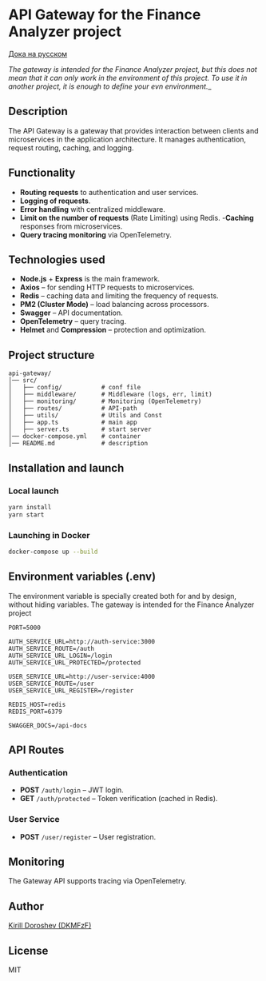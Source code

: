 # API Gateway for the Finance Analyzer project

[Дока на русском](./src/docs/README.ru.md)

_The gateway is intended for the Finance Analyzer project, but this does not mean that it can only work in the environment of this project. To use it in another project, it is enough to define your evn environment.__

## Description
The API Gateway is a gateway that provides interaction between clients and microservices in the application architecture. It manages authentication, request routing, caching, and logging.

## Functionality
- **Routing requests** to authentication and user services.
- **Logging of requests**.
- **Error handling** with centralized middleware.
- **Limit on the number of requests** (Rate Limiting) using Redis.
-**Caching** responses from microservices.
- **Query tracing monitoring** via OpenTelemetry.

## Technologies used
- **Node.js** + **Express** is the main framework.
- **Axios** – for sending HTTP requests to microservices.
- **Redis** – caching data and limiting the frequency of requests.
- **PM2 (Cluster Mode)** – load balancing across processors.
- **Swagger** – API documentation.
- **OpenTelemetry** – query tracing.
- **Helmet** and **Compression** – protection and optimization.

## Project structure
```
api-gateway/
│── src/
│   ├── config/           # conf file
│   ├── middleware/       # Middleware (logs, err, limit)
│   ├── monitoring/       # Monitoring (OpenTelemetry)
│   ├── routes/           # API-path
│   ├── utils/            # Utils and Const
│   ├── app.ts            # main app
│   ├── server.ts         # start server
│── docker-compose.yml    # container
│── README.md             # description
```

## Installation and launch
### Local launch
```bash
yarn install
yarn start
```

### Launching in Docker
```bash
docker-compose up --build
```

## Environment variables (.env)
The environment variable is specially created both for and by design, without hiding variables. The gateway is intended for the Finance Analyzer project 

```
PORT=5000

AUTH_SERVICE_URL=http://auth-service:3000
AUTH_SERVICE_ROUTE=/auth
AUTH_SERVICE_URL_LOGIN=/login
AUTH_SERVICE_URL_PROTECTED=/protected

USER_SERVICE_URL=http://user-service:4000
USER_SERVICE_ROUTE=/user
USER_SERVICE_URL_REGISTER=/register

REDIS_HOST=redis
REDIS_PORT=6379

SWAGGER_DOCS=/api-docs
```

## API Routes
### Authentication
- **POST** `/auth/login` – JWT login.
- **GET** `/auth/protected` – Token verification (cached in Redis).

### User Service
- **POST** `/user/register` – User registration.

## Monitoring
The Gateway API supports tracing via OpenTelemetry.

## Author

[Kirill Doroshev (DKMFzF)](https://vk.com/dkmfzf)

## License
MIT